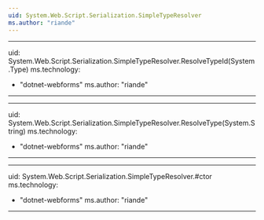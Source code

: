 ```yaml
---
uid: System.Web.Script.Serialization.SimpleTypeResolver
ms.author: "riande"
---
```


---
uid: System.Web.Script.Serialization.SimpleTypeResolver.ResolveTypeId(System.Type)
ms.technology: 
  - "dotnet-webforms"
ms.author: "riande"
---

---
uid: System.Web.Script.Serialization.SimpleTypeResolver.ResolveType(System.String)
ms.technology: 
  - "dotnet-webforms"
ms.author: "riande"
---

---
uid: System.Web.Script.Serialization.SimpleTypeResolver.#ctor
ms.technology: 
  - "dotnet-webforms"
ms.author: "riande"
---
